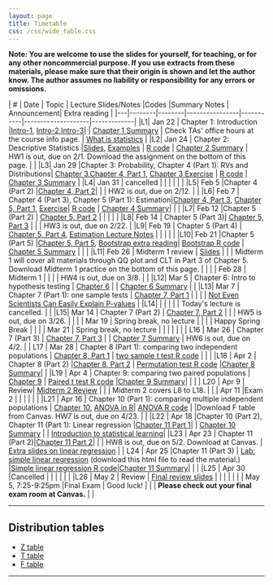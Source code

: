 ```yaml
---
layout: page
title: Timetable
css: /css/wide_table.css
---
```


**Note: You are welcome to use the slides for yourself, for teaching, or for any other noncommercial purpose. If you use extracts from these materials, please make sure that their origin is shown and let the author know. The author assumes no liability or responsibility for any errors or omissions.**


| # | Date | Topic    | Lecture Slides/Notes         |Codes      |Summary Notes  | Announcement| Extra reading |
|---|--------|--------|----------------|-----------|--------------------|-------------|
|L1| Jan 22 | Chapter 1: Introduction  |[Intro-1](https://github.com/dzwang91/stat324/raw/gh-pages/lectures/stat324intro1.pdf), [Intro-2](https://github.com/dzwang91/stat324/raw/gh-pages/lectures/stat324intro2.pptx),[Intro-3](https://github.com/dzwang91/stat324/raw/gh-pages/lectures/stat324intro3.pdf)|      | [Chapter 1 Summary](https://github.com/dzwang91/stat324/raw/gh-pages/notessummary/Chapter1notes.pdf) | Check TAs' office hours at the course info page.   |  [What is statistics](https://github.com/dzwang91/stat371/raw/gh-pages/extrareading/what-is-statistics.pdf)     |
|L2| Jan 24 | Chapter 2: Descriptive Statistics  |[Slides](https://github.com/dzwang91/stat324/raw/gh-pages/lectures/chapter2.pdf), [Examples](https://github.com/dzwang91/stat324/raw/gh-pages/lectures/chapter2-examples.pptx) | [R code](https://github.com/dzwang91/stat324/raw/gh-pages/R/chapter2R.txt)  | [Chapter 2 Summary](https://github.com/dzwang91/stat324/raw/gh-pages/notessummary/Chapter2notes.pdf) |   HW1 is out, due on 2/1. Download the assignment on the bottom of this page.   |     |
|L3| Jan 29 |Chapter 3: Probability, Chapter 4 (Part 1): RVs and Distributions| [Chapter 3](https://github.com/dzwang91/stat324/raw/gh-pages/lectures/chapter3.pdf),[Chapter 4, Part 1](https://github.com/dzwang91/stat324/raw/gh-pages/lectures/chapter4-1.pdf), [Chapter 3 Exercise](https://github.com/dzwang91/stat324/raw/gh-pages/lectures/Chapter3exercise.pptx)   | [R code](https://github.com/dzwang91/stat324/raw/gh-pages/R/chapter3R.txt)  |  [Chapter 3 Summary](https://github.com/dzwang91/stat324/raw/gh-pages/notessummary/Chapter3notes.pdf)   |
|L4| Jan 31 | cancelled |   |    |    |      |    |
|L5| Feb 5 |Chapter 4 (Part 2)  |[Chapter 4, Part 2](https://github.com/dzwang91/stat324/raw/gh-pages/lectures/chapter4-2.pdf)|  | |  HW2 is out, due on 2/12.  |      |
|L6| Feb 7 | Chapter 4 (Part 3), Chapter 5 (Part 1): Estimation|[Chapter 4, Part 3](https://github.com/dzwang91/stat324/raw/gh-pages/lectures/chapter4-2.pdf), [Chapter 5, Part 1](https://github.com/dzwang91/stat324/raw/gh-pages/lectures/chapter5-1.pdf), [Exercise](https://github.com/dzwang91/stat324/raw/gh-pages/lectures/Chapter4exercise.pdf)| [R code](https://github.com/dzwang91/stat324/raw/gh-pages/R/chapter4R.txt)   |  [Chapter 4 Summary](https://github.com/dzwang91/stat324/raw/gh-pages/notessummary/Chapter4notes.pdf)|      |      |
|L7| Feb 12 |Chapter 5 (Part 2) | [Chapter 5, Part 2](https://github.com/dzwang91/stat324/raw/gh-pages/lectures/chapter5-2.pdf) |    |    |    |      |
|L8| Feb 14 | Chapter 5 (Part 3)| [Chapter 5, Part 3](https://github.com/dzwang91/stat324/raw/gh-pages/lectures/chapter5-3.pdf)    |    |    |  HW3 is out, due on 2/22.    |
|L9| Feb 19 | Chapter 5 (Part 4) | [Chapter 5, Part 4](https://github.com/dzwang91/stat324/raw/gh-pages/lectures/chapter5-4.pdf), [Estimation Lecture Notes](https://github.com/dzwang91/stat324/raw/gh-pages/lectures/Estimation.pdf)  |    |  |      |   |
|L10| Feb 21 |Chapter 5 (Part 5) |[Chapter 5, Part 5](https://github.com/dzwang91/stat324/raw/gh-pages/lectures/chapter5-5.pdf), [Bootstrap extra reading](https://github.com/dzwang91/stat324/raw/gh-pages/notessummary/Bootstrap.pdf)| [Bootstrap R code](https://github.com/dzwang91/stat324/raw/gh-pages/R/Bootstrap.R) | [Chapter 5 Summary](https://github.com/dzwang91/stat324/raw/gh-pages/notessummary/Chapter5notes.pdf)  |       |      |
|L11| Feb 26 | Midterm 1 review | [Slides](https://github.com/dzwang91/stat324/raw/gh-pages/lectures/Midterm1review.pdf)  |     |       |  Midterm 1 will cover all materials through QQ plot and CLT in Part 3 of Chapter 5. Download Midterm 1 practice on the bottom of this page. |   |
|  | Feb 28 | Midterm 1 |    |   |   |  HW4 is out, due on 3/8.    |      |
|L12| Mar 5 | Chapter 6: Intro to hypothesis testing | [Chapter 6](https://github.com/dzwang91/stat324/raw/gh-pages/lectures/chapter6.pdf)  |  |  [Chapter 6 Summary](https://github.com/dzwang91/stat324/raw/gh-pages/notessummary/Chapter6notes.pdf)  |      |
|L13| Mar 7 | Chapter 7 (Part 1): one sample tests  |  [Chapter 7, Part 1](https://github.com/dzwang91/stat324/raw/gh-pages/lectures/chapter7-1.pdf)  |  |   |   |  [Not Even Scientists Can Easily Explain P-values](https://fivethirtyeight.com/features/not-even-scientists-can-easily-explain-p-values/)    |
|L14| | | |   |   |  Today's lecture is cancelled.    |      |
|L15| Mar 14 | Chapter 7 (Part 2) | [Chapter 7, Part 2](https://github.com/dzwang91/stat324/raw/gh-pages/lectures/chapter7-2.pdf)  |   |  |   HW5 is out, due on 3/26.   |      |
| | Mar 19 | Spring break, no lecture | |    |      |   Happy Spring Break   |      |
| | Mar 21 | Spring break, no lecture |   |       |      |      |      |
| L16   | Mar 26 | Chapter 7 (Part 3)  |  [Chapter 7, Part 3](https://github.com/dzwang91/stat324/raw/gh-pages/lectures/chapter7-3.pdf)      |      |  [Chapter 7 Summary](https://github.com/dzwang91/stat324/raw/gh-pages/notessummary/chapter7summary.pdf)    |  HW6 is out, due on 4/2.   |
| L17 | Mar 28 | Chapter 8 (Part 1): comparing two independent populations | [Chapter 8, Part 1](https://github.com/dzwang91/stat324/raw/gh-pages/lectures/chapter8-1.pdf)        |  [two sample t test R code](https://github.com/dzwang91/stat324/raw/gh-pages/R/twosample.R)    |     |      |
|L18 | Apr 2 | Chapter 8 (Part 2) |[Chapter 8, Part 2](https://github.com/dzwang91/stat324/raw/gh-pages/lectures/chapter8-2.pdf) | [Permutation test R code](https://github.com/dzwang91/stat324/raw/gh-pages/R/permutation.R)  |[Chapter 8 Summary](https://github.com/dzwang91/stat324/raw/gh-pages/notessummary/Chapter8notes.pdf)|      |
|L19 | Apr 4 | Chapter 9: comparing two paired populations | [Chapter 9](https://github.com/dzwang91/stat324/raw/gh-pages/lectures/chapter9.pdf)   |  [Paired t test R code](https://github.com/dzwang91/stat324/raw/gh-pages/R/paired.R)  |[Chapter 9 Summary](https://github.com/dzwang91/stat324/raw/gh-pages/notessummary/Chapter9notes.pdf)|   |  |
| L20  | Apr 9 | Review| [Midterm 2 Review](https://github.com/dzwang91/stat324/raw/gh-pages/lectures/Midterm2review.pdf)    |      |   |  Midterm 2 covers L8 to L18.    |
|  | Apr 11 |Exam 2 |      |     |   |  |  |
|L21 | Apr 16 | Chapter 10 (Part 1): comparing multiple independent populations |   [Chapter 10](https://github.com/dzwang91/stat324/raw/gh-pages/lectures/chapter10.pdf),   [ANOVA in R](https://github.com/dzwang91/stat324/raw/gh-pages/lectures/ANOVAinR.pdf)|  [ANOVA R code](https://github.com/dzwang91/stat324/raw/gh-pages/R/anova.R)   |  |Download F table from Canvas. HW7 is out, due on 4/23. |  |
|L22 | Apr 18 |Chapter 10 (Part 2), Chapter 11 (Part 1): Linear regression |[Chapter 11 Part 1](https://github.com/dzwang91/stat324/raw/gh-pages/lectures/chapter11-1.pdf)|   | [Chapter 10 Summary](https://github.com/dzwang91/stat324/raw/gh-pages/notessummary/chapter10notes.pdf)  |  | [Introduction to statistical learning](https://github.com/dzwang91/stat324/raw/gh-pages/lectures/introSL.pdf)|
|L23 | Apr 23 | Chapter 11 (Part 2)|[Chapter 11 Part 2](https://github.com/dzwang91/stat324/raw/gh-pages/lectures/chapter11-2.pdf)|     |  | HW8 is out, due on 5/2. Download at Canvas. | [Extra slides on linear regression](https://github.com/dzwang91/stat324/raw/gh-pages/lectures/extraLRslides.pdf)    |
| L24 | Apr 25 |Chapter 11 (Part 3) | [Lab: simple linear regression](https://github.com/dzwang91/stat324/raw/gh-pages/R/slr.html) (download this html file to read the material.)    |[Simple linear regression R code](https://github.com/dzwang91/stat324/raw/gh-pages/R/slr.Rmd)|[Chapter 11 Summary](https://github.com/dzwang91/stat324/raw/gh-pages/notessummary/chapter11notes.pdf)|  |  |
|L25 | Apr 30 |Cancelled |  |     |   |  |  |
|L26 | May 2 | Review  | [Final review slides](https://github.com/dzwang91/stat324/raw/gh-pages/lectures/finalreview.pdf)      |     |    |  |  |
| | May 5, 7:25-9:25pm  |Final Exam |    Good luck!     |     |    | **Please check out your final exam room at Canvas.**  |  |

-----------------------------------------------------------------------------------------------
## Distribution tables

- [Z table](https://github.com/dzwang91/stat324/raw/gh-pages/distributiontables/Ztable.pdf   )
- [T table](https://github.com/dzwang91/stat324/raw/gh-pages/distributiontables/T-table.pdf)
- [F table](https://github.com/dzwang91/stat324/raw/gh-pages/distributiontables/F-table.pdf)

-------------------------------------------------------------------------------------------------











